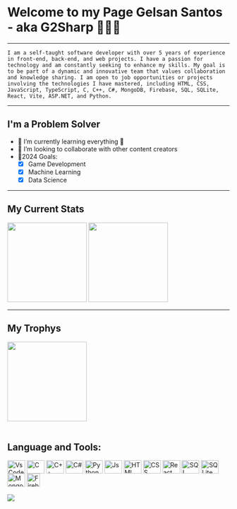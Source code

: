 # Welcome to my Page Gelsan Santos - aka G2Sharp 👨🏿‍💻

---

```I am a self-taught software developer with over 5 years of experience in front-end, back-end, and web projects. I have a passion for technology and am constantly seeking to enhance my skills. My goal is to be part of a dynamic and innovative team that values collaboration and knowledge sharing. I am open to job opportunities or projects involving the technologies I have mastered, including HTML, CSS, JavaScript, TypeScript, C, C++, C#, MongoDB, Firebase, SQL, SQLite, React, Vite, ASP.NET, and Python.```

---

## I'm a Problem Solver
- 🌱 I’m currently learning everything 🤣
- 👯 I’m looking to collaborate with other content creators
- 🥅2024 Goals:
  - [x] Game Development
  - [x] Machine Learning
  - [x] Data Science
  
---

 <div>
  <h2>My Current Stats</h2>
   <img height="180em" src="https://github-readme-stats-g2sharps-projects.vercel.app/api?username=G2Sharp&show_icons=true&include_all_commits=true&theme=dracula&count_private=true"/>
   <img height="180em" src="https://github-readme-stats-g2sharps-projects.vercel.app/api?username=G2Sharp&layout=compact&langs_count=6&theme=dracula"/>  
</div>


---

<div style="display: inline_block">
  <h2>My Trophys</h2>
   <img height="180em" src="https://github-profile-trophy.vercel.app/?username=G2Sharp&theme=dracula"/>
</div>

<div style="display: inline_block"><br>
 <h2>Language and Tools:</h2>
  <img align="center" alt="VsCode" height="30" width="40" src="https://cdn.jsdelivr.net/gh/devicons/devicon@latest/icons/vscode/vscode-original.svg" />   
  <img align="center" alt="C" height="30" width="40" src="https://raw.githubusercontent.com/devicons/devicon/master/icons/c/c-original.svg">
  <img  align="center" alt="C++" height="30" width="40" src="https://cdn.jsdelivr.net/gh/devicons/devicon@latest/icons/cplusplus/cplusplus-original.svg" />
  <img align="center" alt="C#" height="30"  width="40" src="https://cdn.jsdelivr.net/gh/devicons/devicon@latest/icons/csharp/csharp-original.svg" />
  <img align="center" alt="Python" height="30"  width="40" src="https://cdn.jsdelivr.net/gh/devicons/devicon@latest/icons/python/python-original.svg" />
  <img align="center" alt="Js" height="30" width="40" src="https://raw.githubusercontent.com/devicons/devicon/master/icons/javascript/javascript-plain.svg">
  <img align="center" alt="HTML" height="30" width="40" src="https://raw.githubusercontent.com/devicons/devicon/master/icons/html5/html5-original.svg">
  <img align="center" alt="CSS" height="30" width="40" src="https://raw.githubusercontent.com/devicons/devicon/master/icons/css3/css3-original.svg">
  <img align="center" alt="React" height="30" width="40" src="https://raw.githubusercontent.com/devicons/devicon/master/icons/react/react-original.svg">
  <img align="center" alt="SQL" height="30" width="40" src="https://raw.githubusercontent.com/devicons/devicon/master/icons/azuresqldatabase/azuresqldatabase-original.svg">
  <img align="center" alt="SQLite" height="30" width="40" src="https://raw.githubusercontent.com/devicons/devicon/master/icons/sqlite/sqlite-original.svg" />
  <img  align="center" alt="Mongo" height="30" width="40" src="https://cdn.jsdelivr.net/gh/devicons/devicon@latest/icons/mongodb/mongodb-original.svg" />
  <img align="center" alt="Firebase" height="30" src="https://cdn.jsdelivr.net/gh/devicons/devicon@latest/icons/firebase/firebase-original.svg" />
</div>
 
<br>
 
<div> 
 <!-- <a href = "mailto:"><img src="https://img.shields.io/badge/-Gmail-%23333?style=for-the-badge&logo=gmail&logoColor=white" target="_blank"></a>-->
  <a href="https://www.linkedin.com/in/gelsan-santos" target="_blank"><img src="https://img.shields.io/badge/-LinkedIn-%230077B5?style=for-the-badge&logo=linkedin&logoColor=white" target="_blank"></a>
</div>
